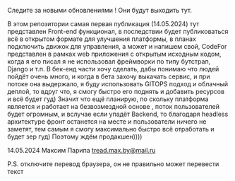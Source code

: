 Следите за новыми обновлениями ! Они будут выходить тут.

В этом репозитории самая первая публикация (14.05.2024) тут представлен Front-end функционал, в последствии будет публиковаться всё в открытом формате для улучшения платформы, в планах подключить движок для управления, а может и напишем свой, 
CodeFor представлен в рамках web приложения с открытым исходным кодом, когда я его писал я не использовал фреймворки по типу бутстрап, Django  и т.п. В бек-енд части хочу сделать, дабы понимаю что людей пойдёт очень много, и когда в бета захочу выкачать сервис, и при потоке она выдержало, я буду использовать
GITOPS подход и облачный деплой, то вдруг что, я смогу быстро его поднять и добавить ресурсов и всё будет гуд) Значит что ещё планирую, по скольку платформа является и работает на безвозмездной основе , поток пользователей будет огромным, и вслучае если упадёт Backend, то благодаря headless архитектуре фронт останется на месте и пользователи ничего не заметят, 
тем самым я смогу максимально быстро всё отработать и будет зер гуд) Поэтому ждём продакшен)))) 

14.05.2024 Максим Парипа 
tread.max.by@mail.ru

P.S. 
отключите перевод браузера, он не правильно  может перевести текст
